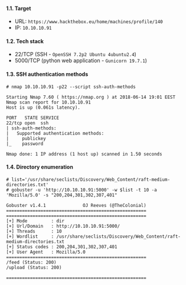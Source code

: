 #### 1.1. Target

- URL: `https://www.hackthebox.eu/home/machines/profile/140`
- IP: `10.10.10.91`


#### 1.2. Tech stack
- 22/TCP (SSH - `OpenSSH 7.2p2 Ubuntu 4ubuntu2.4`)
- 5000/TCP (python web application - `Gunicorn 19.7.1`)


#### 1.3. SSH authentication methods
```
# nmap 10.10.10.91 -p22 --script ssh-auth-methods

Starting Nmap 7.60 ( https://nmap.org ) at 2018-06-14 19:01 EEST
Nmap scan report for 10.10.10.91
Host is up (0.061s latency).

PORT   STATE SERVICE
22/tcp open  ssh
| ssh-auth-methods:
|   Supported authentication methods:
|     publickey
|_    password

Nmap done: 1 IP address (1 host up) scanned in 1.50 seconds
```


#### 1.4. Directory enumeration
```
# list='/usr/share/seclists/Discovery/Web_Content/raft-medium-directories.txt'
# gobuster -u 'http://10.10.10.91:5000' -w $list -t 10 -a 'Mozilla/5.0' -s "200,204,301,302,307,401"

Gobuster v1.4.1              OJ Reeves (@TheColonial)
=====================================================
=====================================================
[+] Mode         : dir
[+] Url/Domain   : http://10.10.10.91:5000/
[+] Threads      : 10
[+] Wordlist     : /usr/share/seclists/Discovery/Web_Content/raft-medium-directories.txt
[+] Status codes : 200,204,301,302,307,401
[+] User Agent   : Mozilla/5.0
=====================================================
/feed (Status: 200)
/upload (Status: 200)

=====================================================
```

